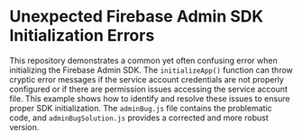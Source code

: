 # Unexpected Firebase Admin SDK Initialization Errors

This repository demonstrates a common yet often confusing error when initializing the Firebase Admin SDK.  The `initializeApp()` function can throw cryptic error messages if the service account credentials are not properly configured or if there are permission issues accessing the service account file. This example shows how to identify and resolve these issues to ensure proper SDK initialization.  The `adminBug.js` file contains the problematic code, and `adminBugSolution.js` provides a corrected and more robust version. 